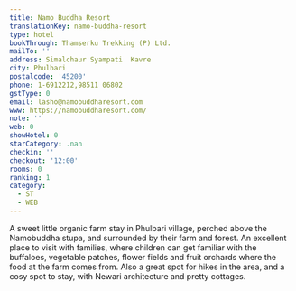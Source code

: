 ```yaml
---
title: Namo Buddha Resort
translationKey: namo-buddha-resort
type: hotel
bookThrough: Thamserku Trekking (P) Ltd.
mailTo: ''
address: Simalchaur Syampati  Kavre
city: Phulbari
postalcode: '45200'
phone: 1-6912212,98511 06802
gstType: 0
email: lasho@namobuddharesort.com
www: https://namobuddharesort.com/
note: ''
web: 0
showHotel: 0
starCategory: .nan
checkin: ''
checkout: '12:00'
rooms: 0
ranking: 1
category:
  - ST
  - WEB
---
```





A sweet little organic farm stay in Phulbari village, perched above the Namobuddha stupa, and surrounded by their farm and forest. An excellent place to visit with families, where children can get familiar with the buffaloes, vegetable patches, flower fields and fruit orchards where the food at the farm comes from. Also a great spot for hikes in the area, and a cosy spot to stay, with Newari architecture and pretty cottages.